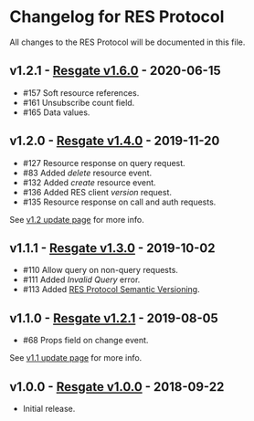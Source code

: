 # Changelog for RES Protocol

All changes to the RES Protocol will be documented in this file.

## v1.2.1 - [Resgate v1.6.0](compare/v1.4.0...v1.6.0) - 2020-06-15

* #157 Soft resource references.
* #161 Unsubscribe count field.
* #165 Data values.

## v1.2.0 - [Resgate v1.4.0](compare/v1.3.0...v1.4.0) - 2019-11-20

* #127 Resource response on query request.
* #83 Added *delete* resource event.
* #132 Added *create* resource event.
* #136 Added RES client *version* request.
* #135 Resource response on call and auth requests.

See [v1.2 update page](res-protocol-v1.2-update.md) for more info.

## v1.1.1 - [Resgate v1.3.0](compare/v1.2.2...v1.3.0) - 2019-10-02

* #110 Allow query on non-query requests.
* #111 Added *Invalid Query* error.
* #113 Added [RES Protocol Semantic Versioning](blob/v1.3.0/docs/res-protocol-semver.md).

## v1.1.0 - [Resgate v1.2.1](compare/v1.2.0...v1.2.1) - 2019-08-05

* #68 Props field on change event.

See [v1.1 update page](res-protocol-v1.1-update.md) for more info.

## v1.0.0 - [Resgate v1.0.0](tree/v1.0.0) - 2018-09-22

* Initial release.